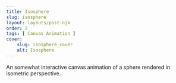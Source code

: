 ```yaml
---
title: Isosphere
slug: isosphere
layout: layouts/post.njk
order: 2
tags: [ Canvas Animation ]
cover:
    slug: isosphere_cover
    alt: Isosphere
---
```

An somewhat interactive canvas animation of a sphere rendered in isometric perspective.
